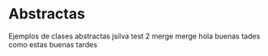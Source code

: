 # Abstractas
Ejemplos de clases abstractas jsilva test 2 merge merge
hola buenas tades como estas
buenas tardes